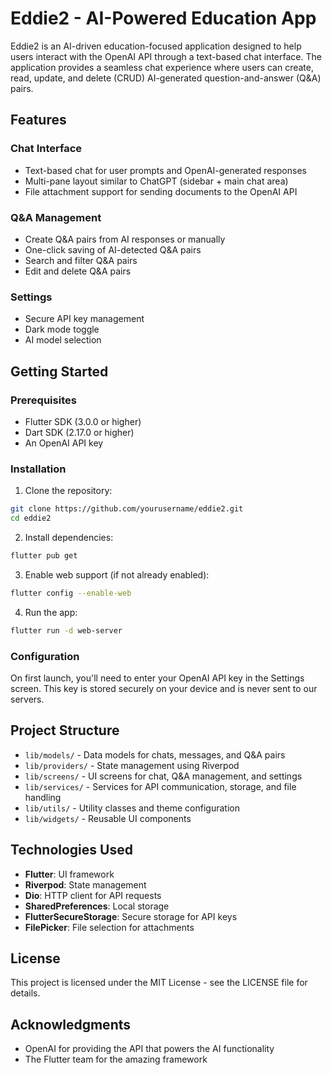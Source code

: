 # Eddie2 - AI-Powered Education App

Eddie2 is an AI-driven education-focused application designed to help users interact with the OpenAI API through a text-based chat interface. The application provides a seamless chat experience where users can create, read, update, and delete (CRUD) AI-generated question-and-answer (Q&A) pairs.

## Features

### Chat Interface
- Text-based chat for user prompts and OpenAI-generated responses
- Multi-pane layout similar to ChatGPT (sidebar + main chat area)
- File attachment support for sending documents to the OpenAI API

### Q&A Management
- Create Q&A pairs from AI responses or manually
- One-click saving of AI-detected Q&A pairs
- Search and filter Q&A pairs
- Edit and delete Q&A pairs

### Settings
- Secure API key management
- Dark mode toggle
- AI model selection

## Getting Started

### Prerequisites
- Flutter SDK (3.0.0 or higher)
- Dart SDK (2.17.0 or higher)
- An OpenAI API key

### Installation

1. Clone the repository:
```bash
git clone https://github.com/yourusername/eddie2.git
cd eddie2
```

2. Install dependencies:
```bash
flutter pub get
```

3. Enable web support (if not already enabled):
```bash
flutter config --enable-web
```

4. Run the app:
```bash
flutter run -d web-server
```

### Configuration

On first launch, you'll need to enter your OpenAI API key in the Settings screen. This key is stored securely on your device and is never sent to our servers.

## Project Structure

- `lib/models/` - Data models for chats, messages, and Q&A pairs
- `lib/providers/` - State management using Riverpod
- `lib/screens/` - UI screens for chat, Q&A management, and settings
- `lib/services/` - Services for API communication, storage, and file handling
- `lib/utils/` - Utility classes and theme configuration
- `lib/widgets/` - Reusable UI components

## Technologies Used

- **Flutter**: UI framework
- **Riverpod**: State management
- **Dio**: HTTP client for API requests
- **SharedPreferences**: Local storage
- **FlutterSecureStorage**: Secure storage for API keys
- **FilePicker**: File selection for attachments

## License

This project is licensed under the MIT License - see the LICENSE file for details.

## Acknowledgments

- OpenAI for providing the API that powers the AI functionality
- The Flutter team for the amazing framework
